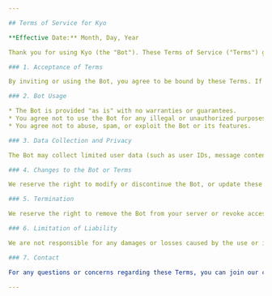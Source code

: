 ```yaml
---

## Terms of Service for Kyo

**Effective Date:** Month, Day, Year

Thank you for using Kyo (the "Bot"). These Terms of Service ("Terms") govern your access to and use of the Bot on the Discord platform.

### 1. Acceptance of Terms

By inviting or using the Bot, you agree to be bound by these Terms. If you do not agree to these Terms, please do not use the Bot.

### 2. Bot Usage

* The Bot is provided "as is" with no warranties or guarantees.
* You agree not to use the Bot for any illegal or unauthorized purposes.
* You agree not to abuse, spam, or exploit the Bot or its features.

### 3. Data Collection and Privacy

The Bot may collect limited user data (such as user IDs, message content, or server information) to provide functionality. For details on what is collected and how it is used, please refer to our [Privacy Policy](#).

### 4. Changes to the Bot or Terms

We reserve the right to modify or discontinue the Bot, or update these Terms at any time. Continued use of the Bot after changes constitutes acceptance of the new Terms.

### 5. Termination

We reserve the right to remove the Bot from your server or revoke access at any time for violations of these Terms or for any reason we see fit.

### 6. Limitation of Liability

We are not responsible for any damages or losses caused by the use or inability to use the Bot.

### 7. Contact

For any questions or concerns regarding these Terms, you can join our community at: Kyo Comunnity [https://discord.gg/gjVWngJnpv]

---
```

